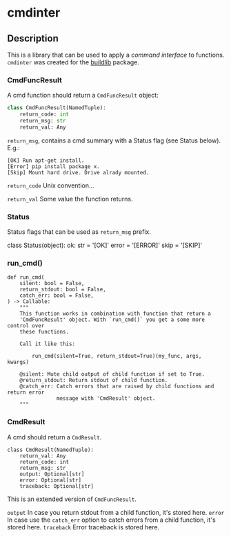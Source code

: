 # cmdinter

## Description

This is a library that can be used to apply a *command interface* to functions.
`cmdinter` was created for the [buildlib](https://pypi.python.org/pypi/buildlib) 
package.

### CmdFuncResult

A cmd function should return a `CmdFuncResult` object:

```python
class CmdFuncResult(NamedTuple):
    return_code: int
    return_msg: str
    return_val: Any
```

`return_msg`, contains a cmd summary with a Status flag (see Status below).
E.g.:

    [OK] Run apt-get install.
    [Error] pip install package x.
    [Skip] Mount hard drive. Drive alrady mounted.

`return_code` Unix convention...

`return_val` Some value the function returns.

### Status

Status flags that can be used as `return_msg` prefix. 

class Status(object):
    ok: str = '[OK]'
    error = '[ERROR]'
    skip = '[SKIP]'

### run_cmd()


    def run_cmd(
        silent: bool = False,
        return_stdout: bool = False,
        catch_err: bool = False,
    ) -> Callable:
        """
        This function works in combination with function that return a 
        'CmdFuncResult' object. With `run_cmd()` you get a some more control over
        these functions.
        
        Call it like this:
        
            run_cmd(silent=True, return_stdout=True)(my_func, args, kwargs)
        
        @silent: Mute child output of child function if set to True.
        @return_stdout: Return stdout of child function.
        @catch_err: Catch errors that are raised by child functions and return error
                    message with 'CmdResult' object.
        """
 

### CmdResult

A cmd should return a `CmdResult`.

    class CmdResult(NamedTuple):
        return_val: Any
        return_code: int
        return_msg: str
        output: Optional[str]
        error: Optional[str]
        traceback: Optional[str]

This is an extended version of `CmdFuncResult`.

`output` In case you return stdout from a child function, it's stored here.
`error` In case use the `catch_err` option to catch errors from a child function, it's stored here.
`traceback` Error traceback is stored here.


